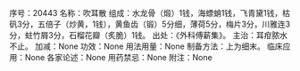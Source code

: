 序号：20443
名称：吹耳散
组成：水龙骨（煅）1钱，海螵蛸1钱，飞青黛1钱，枯矾3分，五倍子（炒黄，1钱），黄鱼齿（锻）5分细，薄荷5分，梅片3分，川雅连3分，蛀竹屑3分，石榴花瓣（炙脆）1钱。
出处：《外科傅薪集》。
主治：耳疳脓水不止。
加减：None
功效：None
用法用量：None
制备方法：上为细末。
临床应用：None
各家论述：None
用药禁忌：None
附注：None
